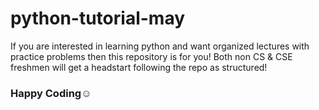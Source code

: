 # python-tutorial-may
If you are interested in learning python and want organized lectures with practice problems then this repository is for you! Both non CS & CSE freshmen will get a headstart following the repo as structured!

### Happy Coding☺️
